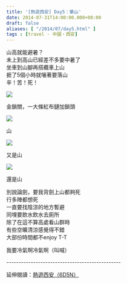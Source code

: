 ```yaml
---
title: '[熱遊西安] Day5：華山'
date: 2014-07-31T14:00:00.000+08:00
draft: false
aliases: [ "/2014/07/day5.html" ]
tags : [travel - 中國・西安]
---
```


山高就能避暑？  
未上到高山已經差不多要中暑了  
坐車到山腳再搭纜車上山  
捱了5個小時就嚷著要落山  
辛！苦！死！  

[![](https://4.bp.blogspot.com/-pvP9EujfwsE/XEQUKyFGPeI/AAAAAAAAGJc/lmeQkYSEHssGN8QBPy91wxNAiez6m6p4gCLcBGAs/s640/14762643726_0d33ddb648_z.jpg)](https://4.bp.blogspot.com/-pvP9EujfwsE/XEQUKyFGPeI/AAAAAAAAGJc/lmeQkYSEHssGN8QBPy91wxNAiez6m6p4gCLcBGAs/s1600/14762643726_0d33ddb648_z.jpg)

金鎖關，一大條紅布鏈加鎖頭  

[![](https://4.bp.blogspot.com/-NbL3tap9sw0/XEQUQbV9cYI/AAAAAAAAGJk/KVQn8pcE75IkO6X4nJ11u76zh3fShKwOwCLcBGAs/s640/14785636355_90711cb08b_z.jpg)](https://4.bp.blogspot.com/-NbL3tap9sw0/XEQUQbV9cYI/AAAAAAAAGJk/KVQn8pcE75IkO6X4nJ11u76zh3fShKwOwCLcBGAs/s1600/14785636355_90711cb08b_z.jpg)

山  

[![](https://4.bp.blogspot.com/-sKYpDGHWY6M/XEQUVV7NgII/AAAAAAAAGJo/XQ4xRFZjqqcBVBEPc7MGYLtOzMLKcKtPwCLcBGAs/s640/14805483343_d0c26a49f2_z.jpg)](https://4.bp.blogspot.com/-sKYpDGHWY6M/XEQUVV7NgII/AAAAAAAAGJo/XQ4xRFZjqqcBVBEPc7MGYLtOzMLKcKtPwCLcBGAs/s1600/14805483343_d0c26a49f2_z.jpg)

又是山  

[![](https://1.bp.blogspot.com/-PjEhEVh6zr0/XEQUaHrl4FI/AAAAAAAAGJs/DCdW_dDp4QQ7IusjlGKNHe0BfN4hXLVJQCLcBGAs/s640/14785280472_9ddb661f25_z.jpg)](https://1.bp.blogspot.com/-PjEhEVh6zr0/XEQUaHrl4FI/AAAAAAAAGJs/DCdW_dDp4QQ7IusjlGKNHe0BfN4hXLVJQCLcBGAs/s1600/14785280472_9ddb661f25_z.jpg)

還是山  
  
別說論劍，要我背劍上山都夠死  
行多陣都想死  
一直要找陰涼的地方暫避  
同埋要飲水飲水去廁所  
除了在這不算高處看山群時  
有些空曠清涼感覺得不錯  
大部份時間都不enjoy T-T  
  
我要冷氣啊冷氣啊（叫喊）  
  
\-----------------------------------------------  
  
延伸閱讀：[熱遊西安（6D5N）](http://www.hidie.net/2014/08/6d5n.html)